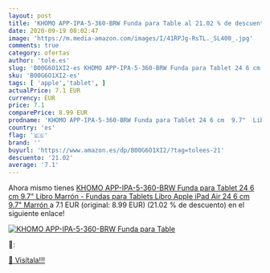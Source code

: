 ```yaml
---
layout: post
title: 'KHOMO APP-IPA-5-360-BRW Funda para Table al 21.02 % de descuento'
date: 2020-09-19 08:02:47
image: 'https://m.media-amazon.com/images/I/41RPJg-RsTL._SL400_.jpg'
comments: true
category: ofertas
author: 'tole.es'
slug: 'B00G6O1XI2-es KHOMO APP-IPA-5-360-BRW Funda para Tablet 24 6 cm 9.7"...'
sku: 'B00G6O1XI2-es'
tags: [ 'apple','tablet', ]
actualPrice: 7.1 EUR
currency: EUR
price: 7.1
comparePrice: 8.99 EUR
prodname: 'KHOMO APP-IPA-5-360-BRW Funda para Tablet 24 6 cm  9.7"  Libro Marrón - Fundas para Tablets  Libro  Apple  iPad Air  24 6 cm  9.7"   Marrón '
country: 'es'
flag: '🇪🇸'
brand: ''
buyurl: 'https://www.amazon.es/dp/B00G6O1XI2/?tag=tolees-21'
descuento: '21.02'
average: '7.1'
---
```


Ahora mismo tienes [KHOMO APP-IPA-5-360-BRW Funda para Tablet 24 6 cm  9.7"  Libro Marrón - Fundas para Tablets  Libro  Apple  iPad Air  24 6 cm  9.7"   Marrón ](https://www.amazon.es/dp/B00G6O1XI2/?tag=tolees-21) a 7.1 EUR (original: 8.99 EUR) (21.02 %  de descuento) en el siguiente enlace!

[![KHOMO APP-IPA-5-360-BRW Funda para Table](https://m.media-amazon.com/images/I/41RPJg-RsTL._SL400_.jpg)](https://www.amazon.es/dp/B00G6O1XI2/?tag=tolees-21)

🔎:


[🛒 Visítala!!!](https://www.amazon.es/dp/B00G6O1XI2/?tag=tolees-21)
